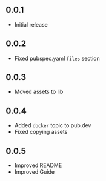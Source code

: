 ## 0.0.1

- Initial release

## 0.0.2

- Fixed pubspec.yaml `files` section

## 0.0.3

- Moved assets to lib

## 0.0.4

- Added `docker` topic to pub.dev
- Fixed copying assets

## 0.0.5

- Improved README
- Improved Guide
